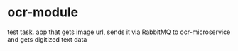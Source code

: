 # ocr-module
test task. app that gets image url, sends it via RabbitMQ to ocr-microservice and gets digitized text data
